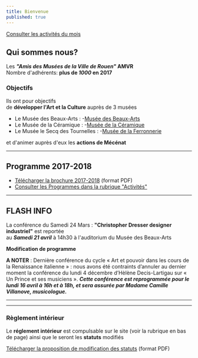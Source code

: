 ```yaml
---
title: Bienvenue
published: true
---
```


<p><a href="/pages/activites-du-mois.html" class="bouton">Consulter les activités du mois</a></p>  

## Qui sommes nous?  

Les **_"Amis des Musées de la Ville de Rouen"_ AMVR**   
Nombre d'adhérents: **plus de _1000_ en 2017**  

### Objectifs  


Ils ont pour objectifs  
de **développer l'Art et la Culture** auprès de 3 musées  
- Le Musée des Beaux-Arts : -[Musée des Beaux-Arts](http://mbarouen.fr/fr)
- Le Musée de la Céramique : -[Musée de la Céramique](http://museedelaceramique.fr/fr)
- Le Musée le Secq des Tournelles : -[Musée de la Ferronnerie](http://museelesecqdestournelles.fr/fr)

et d'animer auprès d'eux les **actions de Mécénat**

---



## Programme 2017-2018

- [Télécharger la brochure 2017-2018](/fichiers/brochure-2017-2018.pdf) (format PDF)
- [Consulter les Programmes dans la rubrique "Activités"](/pages/activites.html)





---
## FLASH INFO  

La conférence du Samedi 24 Mars : **"Christopher Dresser designer industriel"** est reportée  
au _**Samedi 21 avril**_ à 14h30  à l'auditorium du Musée des Beaux-Arts






**Modification de programme**  
  



 
 **A NOTER** : Dernière conférence du cycle « Art et pouvoir dans les cours de la Renaissance italienne » :
nous avons été contraints d’annuler au dernier moment la conférence du lundi 4 décembre d’Hèlène
Decis-Lartigau sur « Un Prince et ses musiciens ». _**Cette conférence est reprogrammée pour le lundi
16 avril à 16h et à 18h, et sera assurée par Madame Camille Villanove, musicologue.**_


---  




 


  









---

### Règlement intérieur

Le **réglement intérieur** est compulsable sur le site (voir la rubrique en bas de page) ainsi que le seront les **statuts** modifiés

[Télécharger la proposition de modification des statuts](/fichiers/161115-proposition-de-modifications-des-statuts.pdf) (format PDF)
